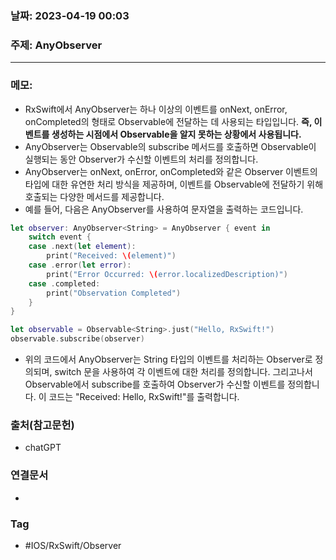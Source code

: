 ### 날짜: 2023-04-19 00:03

### 주제: AnyObserver
---
### 메모: 
- RxSwift에서 AnyObserver는 하나 이상의 이벤트를 onNext, onError, onCompleted의 형태로 Observable에 전달하는 데 사용되는 타입입니다. **즉, 이벤트를 생성하는 시점에서 Observable을 알지 못하는 상황에서 사용됩니다.**
- AnyObserver는 Observable의 subscribe 메서드를 호출하면 Observable이 실행되는 동안 Observer가 수신할 이벤트의 처리를 정의합니다. 
- AnyObserver는 onNext, onError, onCompleted와 같은 Observer 이벤트의 타입에 대한 유연한 처리 방식을 제공하며, 이벤트를 Observable에 전달하기 위해 호출되는 다양한 메서드를 제공합니다.
- 예를 들어, 다음은 AnyObserver를 사용하여 문자열을 출력하는 코드입니다.
~~~ swift 
let observer: AnyObserver<String> = AnyObserver { event in
    switch event {
    case .next(let element):
        print("Received: \(element)")
    case .error(let error):
        print("Error Occurred: \(error.localizedDescription)")
    case .completed:
        print("Observation Completed")
    }
}

let observable = Observable<String>.just("Hello, RxSwift!")
observable.subscribe(observer)
~~~
- 위의 코드에서 AnyObserver는 String 타입의 이벤트를 처리하는 Observer로 정의되며, switch 문을 사용하여 각 이벤트에 대한 처리를 정의합니다. 그리고나서 Observable에서 subscribe를 호출하여 Observer가 수신할 이벤트를 정의합니다. 이 코드는 "Received: Hello, RxSwift!"를 출력합니다.

### 출처(참고문헌) 
- chatGPT

### 연결문서 
- 

### Tag
- #IOS/RxSwift/Observer